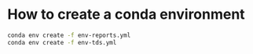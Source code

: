 # How to create a conda environment

```bash
conda env create -f env-reports.yml
conda env create -f env-tds.yml

```
